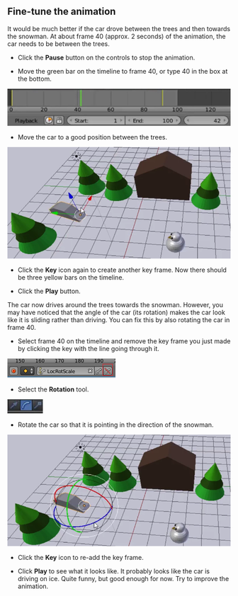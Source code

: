 ## Fine-tune the animation

It would be much better if the car drove between the trees and then towards the snowman. At about frame 40 (approx. 2 seconds) of the animation, the car needs to be between the trees.

+ Click the **Pause** button on the controls to stop the animation.

+ Move the green bar on the timeline to frame 40, or type 40 in the box at the bottom.

![Frame 40](images/blender-frame-40.png)

+ Move the car to a good position between the trees.

![Car between trees](images/blender-car-between-trees.png)

+ Click the **Key** icon again to create another key frame. Now there should be three yellow bars on the timeline.

+ Click the **Play** button.

The car now drives around the trees towards the snowman. However, you may have noticed that the angle of the car (its rotation) makes the car look like it is sliding rather than driving. You can fix this by also rotating the car in frame 40.

+ Select frame 40 on the timeline and remove the key frame you just made by clicking the key with the line going through it.

![Delete the keyframe](images/key-with-line.png)

+ Select the **Rotation** tool.

![Rotation tool](images/blender-arc-tool.png)

+ Rotate the car so that it is pointing in the direction of the snowman.

![Rotate the car](images/blender-rotate-car.png)

+ Click the **Key** icon to re-add the key frame.

+ Click **Play** to see what it looks like. It probably looks like the car is driving on ice. Quite funny, but good enough for now. Try to improve the animation.
